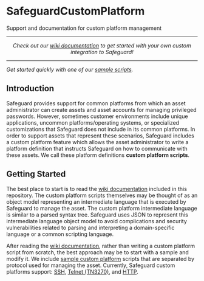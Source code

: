 # SafeguardCustomPlatform

Support and documentation for custom platform management

-----------

<p align="center">
<i>Check out our <a href="wiki">wiki documentation</a> to get started with your own custom integration to Safeguard!</i>
</p>

-----------

<i>Get started quickly with one of our <a href="SampleScripts">sample scripts</a>.</i>

## Introduction

Safeguard provides support for common platforms from which an asset
administrator can create assets and asset accounts for managing privileged
passwords.  However, sometimes customer environments include unique
applications, uncommon platforms/operating systems, or specialized
customizations that Safeguard does not include in its common platforms.  In
order to support assets that represent these scenarios, Safeguard includes a
custom platform feature which allows the asset administrator to write a
platform definition that instructs Safeguard on how to communicate with these
assets.  We call these platform definitions **custom platform scripts**.

## Getting Started

The best place to start is to read the <a href="wiki">wiki documentation</a>
included in this repository.  The custom platform scripts themselves may be
thought of as an object model representing an intermediate language that is
executed by Safeguard to manage the asset.  The custom platform intermediate
language is similar to a parsed syntax tree.  Safeguard uses JSON to represent
this intermediate language object model to avoid complications and security
vulnerabilities related to parsing and interpreting a domain-specific language
or a common scripting language.

After reading the <a href="wiki">wiki documentation</a>, rather than writing a
custom platform script from scratch, the best approach may be to start with
a sample and modify it.  We include <a href="SampleScripts">sample custom
platform</a> scripts that are separated by protocol used for managing the
asset.  Currently, Safeguard custom platforms support: 
<a href="SampleScripts/SSH">SSH</a>,
<a href="SampleScripts/Telnet">Telnet (TN3270)</a>, and
<a href="SampleScripts/HTTP">HTTP</a>.
